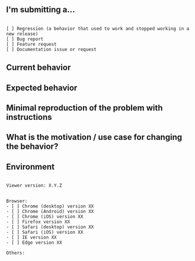 <!--
PLEASE HELP US PROCESS GITHUB ISSUES FASTER BY PROVIDING THE FOLLOWING INFORMATION.

ISSUES MISSING IMPORTANT INFORMATION MAY BE CLOSED WITHOUT INVESTIGATION.
-->

## I'm submitting a...

<!-- Check one of the following options with "x" -->

<pre><code>
[ ] Regression (a behavior that used to work and stopped working in a new release)
[ ] Bug report <!-- Please search GitHub for a similar issue or PR before submitting -->
[ ] Feature request
[ ] Documentation issue or request
</code></pre>


## Current behavior

<!-- Describe how the issue manifests. -->


## Expected behavior

<!-- Describe what the desired behavior would be. -->


## Minimal reproduction of the problem with instructions

<!--
For bug reports please provide the *STEPS TO REPRODUCE* and if possible a *MINIMAL DEMO* of the problem via
https://codepen.io/pen or similar.
-->


## What is the motivation / use case for changing the behavior?

<!-- Describe the motivation or the concrete use case. -->


## Environment

<pre><code>
Viewer version: X.Y.Z
<!-- Check whether this is still an issue in the most recent viewer version -->

Browser:
- [ ] Chrome (desktop) version XX
- [ ] Chrome (Android) version XX
- [ ] Chrome (iOS) version XX
- [ ] Firefox version XX
- [ ] Safari (desktop) version XX
- [ ] Safari (iOS) version XX
- [ ] IE version XX
- [ ] Edge version XX

Others:
<!-- Anything else relevant? -->
</code></pre>
